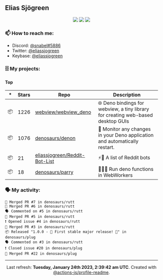 ## Elias Sjögreen

<p align="center">
  <img src="https://img.shields.io/badge/🎂-dec. 2003-success" />
  <img src="https://img.shields.io/badge/🌎-Stockholm-informational" />
  <img src="https://img.shields.io/badge/👦-He/Him-informational" />
</p>

### 📫 How to reach me:

- Discord: [@snabel#5886](https://discord.com/users/267978757799673866)
- Twitter: [@eliassjogreen](https://twitter.com/eliassjogreen)
- Keybase: [@eliassjogreen](https://keybase.io/eliassjogreen)

### 🗄 My projects:

#### Top
|*|Stars|Repo|Description|
|---|---|---|---|
| 📦 | 1226 | [webview/webview_deno](https://github.com/webview/webview_deno) | 🌐 Deno bindings for webview, a tiny library for creating web-based desktop GUIs |
| 📦 | 1076 | [denosaurs/denon](https://github.com/denosaurs/denon) | 👀 Monitor any changes in your Deno application and automatically restart. |
| 📦 | 21 | [eliassjogreen/Reddit-Bot-List](https://github.com/eliassjogreen/Reddit-Bot-List) | ⚡️🤖 A list of Reddit bots |
| 📦 | 18 | [denosaurs/parry](https://github.com/denosaurs/parry) | 👷🏽‍♂️ Run deno functions in WebWorkers |

### 🗣 My activity:

```
🎉 Merged PR #7 in denosaurs/rutt
🎉 Merged PR #6 in denosaurs/rutt
🗣 Commented on #5 in denosaurs/rutt
🎉 Merged PR #5 in denosaurs/rutt
❗️ Opened issue #4 in denosaurs/rutt
🎉 Merged PR #3 in denosaurs/rutt
📦 Released "1.0.0 - 🎉 First stable major release! 🎉" in denosaurs/plug
🗣 Commented on #3 in denosaurs/rutt
❗️ Closed issue #20 in denosaurs/plug
🎉 Merged PR #22 in denosaurs/plug
```

------------
<p align="center">Last refresh: <b>Tuesday, January 24th 2023, 2:39:42 am UTC</b>. Created with <a href=https://github.com/marketplace/actions/profile-readme>@actions-js/profile-readme</a>.</p>
